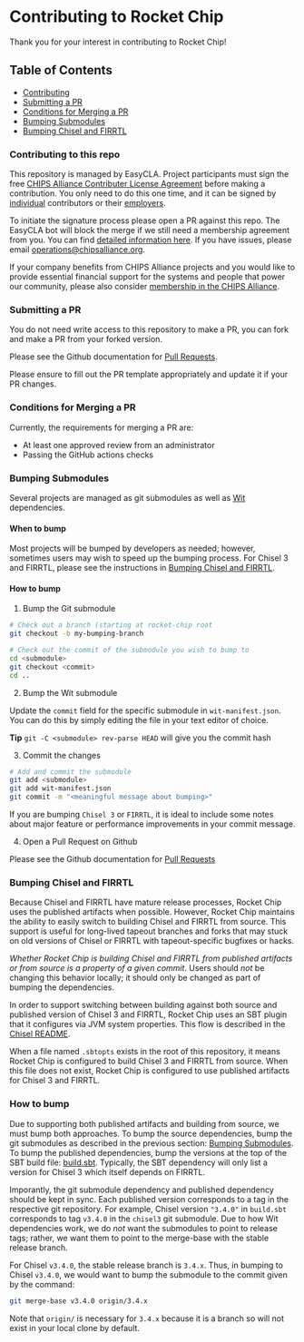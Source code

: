 Contributing to Rocket Chip
=====================

Thank you for your interest in contributing to Rocket Chip!

## Table of Contents

+ [Contributing](#submitting)
+ [Submitting a PR](#submitting)
+ [Conditions for Merging a PR](#merging)
+ [Bumping Submodules](#bumping)
+ [Bumping Chisel and FIRRTL](#bumping-chisel)

### <a name="contributing"></a> Contributing to this repo
This repository is managed by EasyCLA. Project participants must sign the free [CHIPS Alliance Contributer License Agreement](https://github.com/chipsalliance/tsc/tree/main/cla) before making a contribution. You only need to do this one time, and it can be signed by [individual](https://github.com/chipsalliance/tsc/tree/main/cla#sign-as-an-individual) contributors or their [employers](https://github.com/chipsalliance/tsc/tree/main/cla#have-your-company-sign-for-you).

To initiate the signature process please open a PR against this repo. The EasyCLA bot will block the merge if we still need a membership agreement from you.
You can find [detailed information here](https://github.com/chipsalliance/tsc/tree/main/cla). If you have issues, please email [operations@chipsalliance.org](mailto:operations@chipsalliance.org).

If your company benefits from CHIPS Alliance projects and you would like to provide essential financial support for the systems and people that power our community, please also consider [membership in the CHIPS Alliance](https://chipsalliance.org/join/).

### <a name="submitting"></a> Submitting a PR

You do not need write access to this repository to make a PR,
you can fork and make a PR from your forked version.

Please see the Github documentation for [Pull Requests](https://help.github.com/en/github/collaborating-with-issues-and-pull-requests/proposing-changes-to-your-work-with-pull-requests).

Please ensure to fill out the PR template appropriately and update it if your PR changes.

### <a name="merging"></a> Conditions for Merging a PR

Currently, the requirements for merging a PR are:
 + At least one approved review from an administrator
 + Passing the GitHub actions checks

### <a name="bumping"></a> Bumping Submodules

Several projects are managed as git submodules as well as [Wit](https://github.com/sifive/wit) dependencies.

#### When to bump

Most projects will be bumped by developers as needed; however,
sometimes users may wish to speed up the bumping process.
For Chisel 3 and FIRRTL, please see the instructions in [Bumping Chisel and FIRRTL](#bumping-chisel).

#### How to bump

1. Bump the Git submodule

```bash
# Check out a branch (starting at rocket-chip root
git checkout -b my-bumping-branch

# Check out the commit of the submodule you wish to bump to
cd <submodule>
git checkout <commit>
cd ..
```

2. Bump the Wit submodule

Update the `commit` field for the specific submodule in `wit-manifest.json`.
You can do this by simply editing the file in your text editor of choice.

**Tip** `git -C <submodule> rev-parse HEAD` will give you the commit hash

3. Commit the changes

```bash
# Add and commit the submodule
git add <submodule>
git add wit-manifest.json
git commit -m "<meaningful message about bumping>"
```

If you are bumping `Chisel 3` or `FIRRTL`, it is ideal to include some notes about
major feature or performance improvements in your commit message.

4. Open a Pull Request on Github

Please see the Github documentation for [Pull Requests](https://help.github.com/en/github/collaborating-with-issues-and-pull-requests/proposing-changes-to-your-work-with-pull-requests)

### <a name="bumping-chisel"></a> Bumping Chisel and FIRRTL

Because Chisel and FIRRTL have mature release processes, Rocket Chip uses the published artifacts when possible.
However, Rocket Chip maintains the ability to easily switch to building Chisel and FIRRTL from source.
This support is useful for long-lived tapeout branches and forks that may stuck on old versions of Chisel or FIRRTL with tapeout-specific bugfixes or hacks.

_Whether Rocket Chip is building Chisel and FIRRTL from published artifacts or from source is a property of a given commit_.
Users should *not* be changing this behavior locally; it should only be changed as part of bumping the dependencies.

In order to support switching between building against both source and published version of Chisel 3 and FIRRTL,
Rocket Chip uses an SBT plugin that it configures via JVM system properties.
This flow is described in the [Chisel README](https://github.com/freechipsproject/chisel3#building-chisel-with-firrtl-in-the-same-sbt-project).

When a file named `.sbtopts` exists in the root of this repository, it means Rocket Chip is configured to build Chisel 3 and FIRRTL from source.
When this file does not exist, Rocket Chip is configured to use published artifacts for Chisel 3 and FIRRTL.

### How to bump

Due to supporting both published artifacts and building from source, we must bump both approaches.
To bump the source dependencies, bump the git submodules as described in the previous section: [Bumping Submodules](#bumping).
To bump the published dependencies, bump the versions at the top of the SBT build file: [build.sbt](build.sbt).
Typically, the SBT dependency will only list a version for Chisel 3 which itself depends on FIRRTL.

Imporantly, the git submodule dependency and published dependency should be kept in sync.
Each published version corresponds to a tag in the respective git repository.
For example, Chisel version `"3.4.0"` in `build.sbt` corresponds to tag `v3.4.0` in the `chisel3` git submodule.
Due to how Wit dependencies work, we do *not* want the submodules to point to release tags; rather, we want them to point to the merge-base with the stable release branch.

For Chisel `v3.4.0`, the stable release branch is `3.4.x`.
Thus, in bumping to Chisel `v3.4.0`, we would want to bump the submodule to the commit given by the command:

```bash
git merge-base v3.4.0 origin/3.4.x
```

Note that `origin/` is necessary for `3.4.x` because it is a branch so will not exist in your local clone by default.

